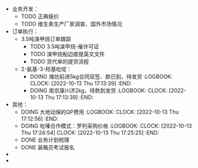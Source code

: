 - 业务开发：
	- TODO 正典报价
	- TODO 维生素生产厂家调查、国外市场情况
- 订单执行：
	- 3.5吨溴甲烷订单跟踪
		- TODO 3.5吨溴甲烷-催许可证
		- TODO 溴甲烷船边直提英文文件
		- TODO 货代单的提货流程
	- 2-氨基-3-羟基吡啶：
		- DOING 潍坊前进5kg合同双签、款已到，待发货
		  :LOGBOOK:
		  CLOCK: [2022-10-13 Thu 17:13:39]
		  :END:
		- DOING 南京康川济2kg，待款到发货
		  :LOGBOOK:
		  CLOCK: [2022-10-13 Thu 17:13:39]
		  :END:
- 其他：
	- DOING 大地动保的QP费用
	  :LOGBOOK:
	  CLOCK: [2022-10-13 Thu 17:12:56]
	  :END:
	- DOING 吡嗪合作模式：罗列采购价格
	  :LOGBOOK:
	  CLOCK: [2022-10-13 Thu 17:24:54]
	  CLOCK: [2022-10-13 Thu 17:25:25]
	  :END:
	- DONE 业务计划梳理
	- DONE 装箱员考试报名
-
-